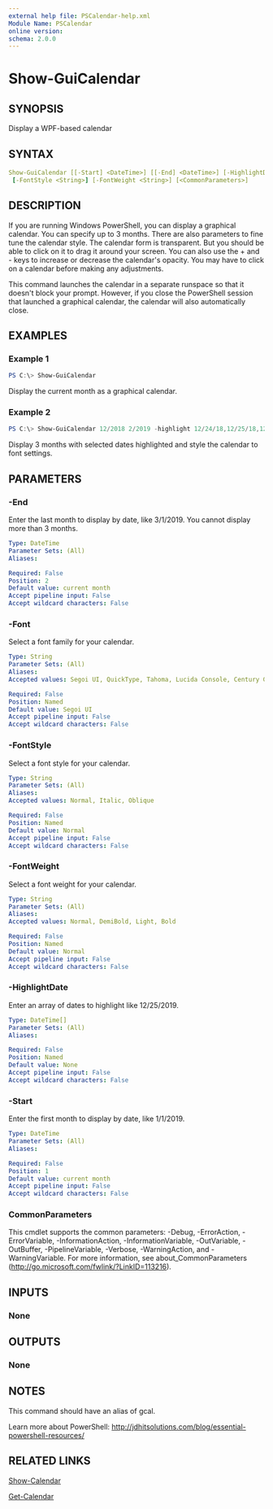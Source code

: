 ```yaml
---
external help file: PSCalendar-help.xml
Module Name: PSCalendar
online version:
schema: 2.0.0
---
```


# Show-GuiCalendar

## SYNOPSIS

Display a WPF-based calendar

## SYNTAX

```yaml
Show-GuiCalendar [[-Start] <DateTime>] [[-End] <DateTime>] [-HighlightDate <DateTime[]>] [-Font <String>]
 [-FontStyle <String>] [-FontWeight <String>] [<CommonParameters>]
```

## DESCRIPTION

If you are running Windows PowerShell, you can display a graphical calendar. You can specify up to 3 months. There are also parameters to fine tune the calendar style. The calendar form is transparent. But you should be able to click on it to drag it around your screen. You can also use the + and - keys to increase or decrease the calendar's opacity. You may have to click on a calendar before making any adjustments.

This command launches the calendar in a separate runspace so that it doesn't block your prompt. However, if you close the PowerShell session that launched a graphical calendar, the calendar will also automatically close.

## EXAMPLES

### Example 1

```powershell
PS C:\> Show-GuiCalendar
```

Display the current month as a graphical calendar.

### Example 2

```powershell
PS C:\> Show-GuiCalendar 12/2018 2/2019 -highlight 12/24/18,12/25/18,12/31/18,1/1/19,2/14/19 -font 'Century Gothic' -FontStyle italic
```

Display 3 months with selected dates highlighted and style the calendar to font settings.

## PARAMETERS

### -End

Enter the last month to display by date, like 3/1/2019. You cannot display more than 3 months.

```yaml
Type: DateTime
Parameter Sets: (All)
Aliases:

Required: False
Position: 2
Default value: current month
Accept pipeline input: False
Accept wildcard characters: False
```

### -Font

Select a font family for your calendar.

```yaml
Type: String
Parameter Sets: (All)
Aliases:
Accepted values: Segoi UI, QuickType, Tahoma, Lucida Console, Century Gothic

Required: False
Position: Named
Default value: Segoi UI
Accept pipeline input: False
Accept wildcard characters: False
```

### -FontStyle

Select a font style for your calendar.

```yaml
Type: String
Parameter Sets: (All)
Aliases:
Accepted values: Normal, Italic, Oblique

Required: False
Position: Named
Default value: Normal
Accept pipeline input: False
Accept wildcard characters: False
```

### -FontWeight

Select a font weight for your calendar.

```yaml
Type: String
Parameter Sets: (All)
Aliases:
Accepted values: Normal, DemiBold, Light, Bold

Required: False
Position: Named
Default value: Normal
Accept pipeline input: False
Accept wildcard characters: False
```

### -HighlightDate

Enter an array of dates to highlight like 12/25/2019.

```yaml
Type: DateTime[]
Parameter Sets: (All)
Aliases:

Required: False
Position: Named
Default value: None
Accept pipeline input: False
Accept wildcard characters: False
```

### -Start

Enter the first month to display by date, like 1/1/2019.

```yaml
Type: DateTime
Parameter Sets: (All)
Aliases:

Required: False
Position: 1
Default value: current month
Accept pipeline input: False
Accept wildcard characters: False
```

### CommonParameters

This cmdlet supports the common parameters: -Debug, -ErrorAction, -ErrorVariable, -InformationAction, -InformationVariable, -OutVariable, -OutBuffer, -PipelineVariable, -Verbose, -WarningAction, and -WarningVariable.
For more information, see about_CommonParameters (http://go.microsoft.com/fwlink/?LinkID=113216).

## INPUTS

### None

## OUTPUTS

### None

## NOTES

This command should have an alias of gcal.

Learn more about PowerShell: http://jdhitsolutions.com/blog/essential-powershell-resources/

## RELATED LINKS

[Show-Calendar]()

[Get-Calendar]()